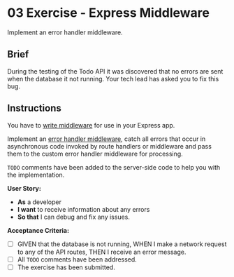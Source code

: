 # 03 Exercise - Express Middleware

Implement an error handler middleware.

## Brief

During the testing of the Todo API it was discovered that no errors are sent when the database it not running. Your tech lead has asked you to fix this bug.

## Instructions

You have to [write middleware](https://expressjs.com/en/guide/writing-middleware.html) for use in your Express app.

Implement an [error handler middleware](https://expressjs.com/en/guide/error-handling.html), catch all errors that occur in asynchronous code invoked by route handlers or middleware and pass them to the custom error handler middleware for processing.

`TODO` comments have been added to the server-side code to help you with the implementation.

**User Story:**

- **As** a developer
- **I want** to receive information about any errors
- **So that** I can debug and fix any issues.

**Acceptance Criteria:**

- [ ] GIVEN that the database is not running, WHEN I make a network request to any of the API routes, THEN I receive an error message.
- [ ] All `TODO` comments have been addressed.
- [ ] The exercise has been submitted.
